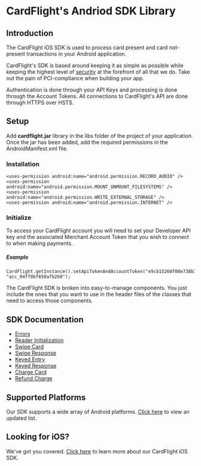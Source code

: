 CardFlight's Andriod SDK Library
=================

Introduction
------------

The CardFlight iOS SDK is used to process card present and card not-present transactions in your Android application.

CardFlight's SDK is based around keeping it as simple as possible while keeping the highest level of [security](https://developers.getcardflight.com/help/security) at the forefront of all that we do. Take out the pain of PCI-compliance when building your app.

Authentication is done through your API Keys and processing is done through the Account Tokens. All connections to CardFlight's API are done through HTTPS over HSTS.


Setup
----------

Add **cardflight.jar** library in the libs folder of the project of your application. Once the jar has been added, add the required permissions in the AndroidManifest.xml file.

### Installation

```
<uses-permission android:name="android.permission.RECORD_AUDIO" />
<uses-permission android:name="android.permission.MOUNT_UNMOUNT_FILESYSTEMS" />
<uses-permission android:name="android.permission.WRITE_EXTERNAL_STORAGE" />
<uses-permission android:name="android.permission.INTERNET" />
```

### Initialize

To access your CardFlight account you will need to set your Developer API key and the associated Merchant Account Token that you wish to connect to when making payments.

##### Example

```
CardFlight.getInstance().setApiTokenAndAccountToken("e9cb15260f08e738b782952895d4ba4f", "acc_04ff8bf650afb268");
```

The CardFlight SDK is broken into easy-to-manage components. You just include the ones that you want to use in the header files of the classes that need to access those components.

SDK Documentation
--------------

- [Errors](https://developers.getcardflight.com/docs/api/android#errors)
- [Reader Initialization](https://developers.getcardflight.com/docs/api/android#reader_initialization)
- [Swipe Card](https://developers.getcardflight.com/docs/api/android#swipe_card)
- [Swipe Response](https://developers.getcardflight.com/docs/api/android#swipe_card_response)
- [Keyed Entry](https://developers.getcardflight.com/docs/api/android#keyed_entry)
- [Keyed Response](https://developers.getcardflight.com/docs/api/android#keyed_response)
- [Charge Card](https://developers.getcardflight.com/docs/api/android#process_payment)
- [Refund Charge](https://developers.getcardflight.com/docs/api/android#refund_charge)


Supported Platforms
-----------------------

Our SDK supports a wide array of Android platforms. [Click here](https://developers.getcardflight.com/docs/android) to view an updated list.


Looking for iOS?
-----------------

We've got you covered. [Click here](https://github.com/CardFlight/cardflight-ios) to learn more about our CardFlight iOS SDK.

